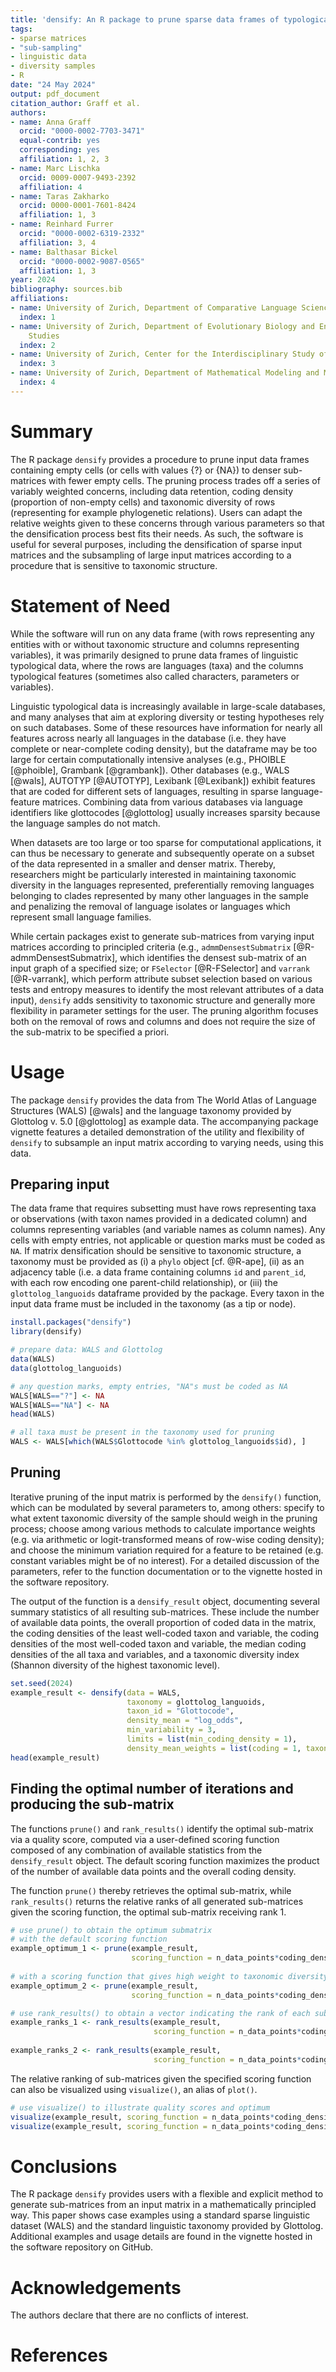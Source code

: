 ```yaml
---
title: 'densify: An R package to prune sparse data frames of typological linguistic data'
tags:
- sparse matrices
- "sub-sampling"
- linguistic data
- diversity samples
- R
date: "24 May 2024"
output: pdf_document
citation_author: Graff et al.
authors:
- name: Anna Graff
  orcid: "0000-0002-7703-3471"
  equal-contrib: yes
  corresponding: yes
  affiliation: 1, 2, 3
- name: Marc Lischka
  orcid: 0009-0007-9493-2392
  affiliation: 4
- name: Taras Zakharko
  orcid: 0000-0001-7601-8424
  affiliation: 1, 3
- name: Reinhard Furrer
  orcid: "0000-0002-6319-2332"
  affiliation: 3, 4
- name: Balthasar Bickel
  orcid: "0000-0002-9087-0565"
  affiliation: 1, 3
year: 2024
bibliography: sources.bib
affiliations:
- name: University of Zurich, Department of Comparative Language Science
  index: 1
- name: University of Zurich, Department of Evolutionary Biology and Environmental
    Studies
  index: 2
- name: University of Zurich, Center for the Interdisciplinary Study of Language Evolution
  index: 3
- name: University of Zurich, Department of Mathematical Modeling and Machine Learning
  index: 4
---
```


# Summary

The R package `densify` provides a procedure to prune input data frames containing empty cells (or cells with values {?} or {NA}) to denser sub-matrices with fewer empty cells. The pruning process trades off a series of variably weighted concerns, including data retention, coding density (proportion of non-empty cells) and taxonomic diversity of rows (representing for example phylogenetic relations). Users can adapt the relative weights given to these concerns through various parameters so that the densification process best fits their needs. As such, the software is useful for several purposes, including the densification of sparse input matrices and the subsampling of large input matrices according to a procedure that is sensitive to taxonomic structure.

# Statement of Need

While the software will run on any data frame (with rows representing any entities with or without taxonomic structure and columns representing variables), it was primarily designed to prune data frames of linguistic typological data, where the rows are languages (taxa) and the columns typological features (sometimes also called characters, parameters or variables).

Linguistic typological data is increasingly available in large-scale databases, and many analyses that aim at exploring diversity or testing hypotheses rely on such databases. Some of these resources have information for nearly all features across nearly all languages in the database (i.e. they have complete or near-complete coding density), but the dataframe may be too large for certain computationally intensive analyses (e.g., PHOIBLE [@phoible], Grambank [@grambank]). Other databases (e.g., WALS [@wals], AUTOTYP [@AUTOTYP], Lexibank [@Lexibank]) exhibit features that are coded for different sets of languages, resulting in sparse language-feature matrices. Combining data from various databases via language identifiers like glottocodes [@glottolog] usually increases sparsity because the language samples do not match. 

When datasets are too large or too sparse for computational applications, it can thus be necessary to generate and subsequently operate on a subset of the data represented in a smaller and denser matrix. Thereby, researchers might be particularly interested in maintaining taxonomic diversity in the languages represented, preferentially removing languages belonging to clades represented by many other languages in the sample and penalizing the removal of language isolates or languages which represent small language families.

While certain packages exist to generate sub-matrices from varying input matrices according to principled criteria (e.g., `admmDensestSubmatrix` [@R-admmDensestSubmatrix], which identifies the densest sub-matrix of an input graph of a specified size; or `FSelector` [@R-FSelector] and `varrank` [@R-varrank], which perform attribute subset selection based on various tests and entropy measures to identify the most relevant attributes of a data input), `densify` adds sensitivity to taxonomic structure and generally more flexibility in parameter settings for the user. The pruning algorithm focuses both on the removal of rows and columns and does not require the size of the sub-matrix to be specified a priori.

# Usage

The package `densify` provides the data from The World Atlas of Language Structures (WALS) [@wals] and the language taxonomy provided by Glottolog v. 5.0 [@glottolog] as example data. The accompanying package vignette features a detailed demonstration of the utility and flexibility of `densify` to subsample an input matrix according to varying needs, using this data.

## Preparing input

The data frame that requires subsetting must have rows representing taxa or observations (with taxon names provided in a dedicated column) and columns representing variables (and variable names as column names). Any cells with empty entries, not applicable or question marks must be coded as `NA`. If matrix densification should be sensitive to taxonomic structure, a taxonomy must be provided as (i) a `phylo` object [cf. @R-ape], (ii) as an adjacency table (i.e. a data frame containing columns `id` and `parent_id`, with each row encoding one parent-child relationship), or (iii) the `glottolog_languoids` dataframe provided by the package. Every taxon in the input data frame must be included in the taxonomy (as a tip or node). 

``` r
install.packages("densify")
library(densify)

# prepare data: WALS and Glottolog
data(WALS)
data(glottolog_languoids)

# any question marks, empty entries, "NA"s must be coded as NA
WALS[WALS=="?"] <- NA
WALS[WALS=="NA"] <- NA
head(WALS)

# all taxa must be present in the taxonomy used for pruning
WALS <- WALS[which(WALS$Glottocode %in% glottolog_languoids$id), ]
```

## Pruning

Iterative pruning of the input matrix is performed by the `densify()` function, which can be modulated by several parameters to, among others: specify to what extent taxonomic diversity of the sample should weigh in the pruning process; choose among various methods to calculate importance weights (e.g. via arithmetic or logit-transformed means of row-wise coding density); and choose the minimum variation required for a feature to be retained (e.g. constant variables might be of no interest). For a detailed discussion of the parameters, refer to the function documentation or to the vignette hosted in the software repository.

The output of the function is a `densify_result` object, documenting several summary statistics of all resulting sub-matrices. These include the number of available data points, the overall proportion of coded data in the matrix, the coding densities of the least well-coded taxon and variable, the coding densities of the most well-coded taxon and variable, the median coding densities of the all taxa and variables, and a taxonomic diversity index (Shannon diversity of the highest taxonomic level).

``` r
set.seed(2024)
example_result <- densify(data = WALS, 
                          taxonomy = glottolog_languoids, 
                          taxon_id = "Glottocode", 
                          density_mean = "log_odds", 
                          min_variability = 3,
                          limits = list(min_coding_density = 1),
                          density_mean_weights = list(coding = 1, taxonomy = 1))
head(example_result)
```
## Finding the optimal number of iterations and producing the sub-matrix

The functions `prune()` and `rank_results()` identify the optimal sub-matrix via a quality score, computed via a user-defined scoring function composed of any combination of available statistics from the `densify_result` object. The default scoring function maximizes the product of the number of available data points and the overall coding density.

The function `prune()` thereby retrieves the optimal sub-matrix, while `rank_results()` returns the relative ranks of all generated sub-matrices given the scoring function, the optimal sub-matrix receiving rank 1.

``` r
# use prune() to obtain the optimum submatrix
# with the default scoring function
example_optimum_1 <- prune(example_result, 
                           scoring_function = n_data_points*coding_density)
                           
# with a scoring function that gives high weight to taxonomic diversity:
example_optimum_2 <- prune(example_result, 
                           scoring_function = n_data_points*coding_density*taxonomic_index^3)

# use rank_results() to obtain a vector indicating the rank of each sub-matrix
example_ranks_1 <- rank_results(example_result, 
                                scoring_function = n_data_points*coding_density)
                                
example_ranks_2 <- rank_results(example_result, 
                                scoring_function = n_data_points*coding_density*taxonomic_index^3)
```

The relative ranking of sub-matrices given the specified scoring function can also be visualized using `visualize()`, an alias of `plot()`.

``` r
# use visualize() to illustrate quality scores and optimum 
visualize(example_result, scoring_function = n_data_points*coding_density)
visualize(example_result, scoring_function = n_data_points*coding_density*taxonomic_index^3)
```

# Conclusions

The R package `densify` provides users with a flexible and explicit method to generate sub-matrices from an input matrix in a mathematically principled way. This paper shows case examples using a standard sparse linguistic dataset (WALS) and the standard linguistic taxonomy provided by Glottolog.
Additional examples and usage details are found in the vignette hosted in the software repository on GitHub.

# Acknowledgements

The authors declare that there are no conflicts of interest.

# References
